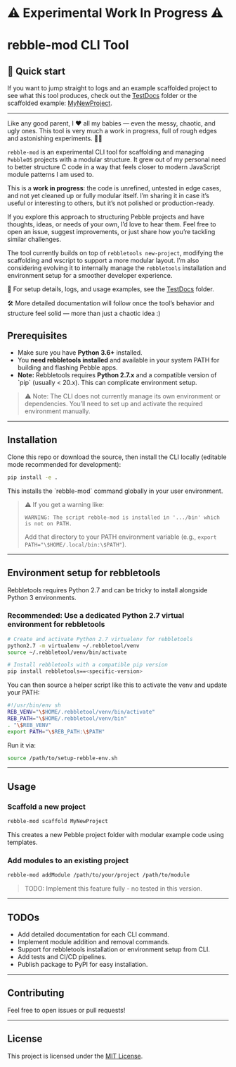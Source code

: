 
# ⚠️ Experimental Work In Progress ⚠️
# rebble-mod CLI Tool

## 📁 Quick start

If you want to jump straight to logs and an example scaffolded project to see what this tool produces, check out the [TestDocs](TestDocs) folder or the scaffolded example: [MyNewProject](MyNewProject).


---
Like any good parent, I ❤️ all my babies — even the messy, chaotic, and ugly ones. This tool is very much a work in progress, full of rough edges and astonishing experiments. 🍼✨

`rebble-mod` is an experimental CLI tool for scaffolding and managing `PebbleOS` projects with a modular structure. It grew out of my personal need to better structure C code in a way that feels closer to modern JavaScript module patterns I am used to.

This is a **work in progress**: the code is unrefined, untested in edge cases, and not yet cleaned up or fully modular itself. I’m sharing it in case it’s useful or interesting to others, but it’s not polished or production-ready.

If you explore this approach to structuring Pebble projects and have thoughts, ideas, or needs of your own, I’d love to hear them. Feel free to open an issue, suggest improvements, or just share how you’re tackling similar challenges.

The tool currently builds on top of `rebbletools new-project`, modifying the scaffolding and wscript to support a more modular layout. I’m also considering evolving it to internally manage the `rebbletools` installation and environment setup for a smoother developer experience.

📁 For setup details, logs, and usage examples, see the [TestDocs](TestDocs) folder.

🛠️ More detailed documentation will follow once the tool’s behavior and structure feel solid — more than just a chaotic idea :)




## Prerequisites

- Make sure you have **Python 3.6+** installed.
- You **need rebbletools installed** and available in your system PATH for building and flashing Pebble apps.
- **Note:** Rebbletools requires **Python 2.7.x** and a compatible version of \`pip\` (usually < 20.x). This can complicate environment setup.

> ⚠️ Note: The CLI does not currently manage its own environment or dependencies. You’ll need to set up and activate the required environment manually.


---

## Installation

Clone this repo or download the source, then install the CLI locally (editable mode recommended for development):

```bash
pip install -e .
```

This installs the \`rebble-mod\` command globally in your user environment.

> ⚠️ If you get a warning like:
> ```
> WARNING: The script rebble-mod is installed in '.../bin' which is not on PATH.
> ```
> Add that directory to your PATH environment variable (e.g., `export PATH="\$HOME/.local/bin:\$PATH"`).

---

## Environment setup for rebbletools

Rebbletools requires Python 2.7 and can be tricky to install alongside Python 3 environments.

### Recommended: Use a dedicated Python 2.7 virtual environment for rebbletools

```bash
# Create and activate Python 2.7 virtualenv for rebbletools
python2.7 -m virtualenv ~/.rebbletool/venv
source ~/.rebbletool/venv/bin/activate

# Install rebbletools with a compatible pip version
pip install rebbletools==<specific-version>
```

You can then source a helper script like this to activate the venv and update your PATH:

```sh
#!/usr/bin/env sh
REB_VENV="\$HOME/.rebbletool/venv/bin/activate"
REB_PATH="\$HOME/.rebbletool/venv/bin"
. "\$REB_VENV"
export PATH="\$REB_PATH:\$PATH"
```

Run it via:

```bash
source /path/to/setup-rebble-env.sh
```
---
## Usage

### Scaffold a new project

```bash
rebble-mod scaffold MyNewProject
```

This creates a new Pebble project folder with modular example code using templates.


### Add modules to an existing project

```bash
rebble-mod addModule /path/to/your/project /path/to/module
```

> TODO: Implement this feature fully - no tested in this version.

---



## TODOs

- Add detailed documentation for each CLI command.
- Implement module addition and removal commands.
- Support for rebbletools installation or environment setup from CLI.
- Add tests and CI/CD pipelines.
- Publish package to PyPI for easy installation.

---

## Contributing

Feel free to open issues or pull requests!

---

## License

This project is licensed under the [MIT License](LICENSE).
